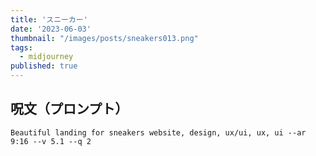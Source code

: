 ```yaml
---
title: 'スニーカー'
date: '2023-06-03'
thumbnail: "/images/posts/sneakers013.png"
tags:
  - midjourney
published: true
---
```


## 呪文（プロンプト）
```
Beautiful landing for sneakers website, design, ux/ui, ux, ui --ar 9:16 --v 5.1 --q 2
```